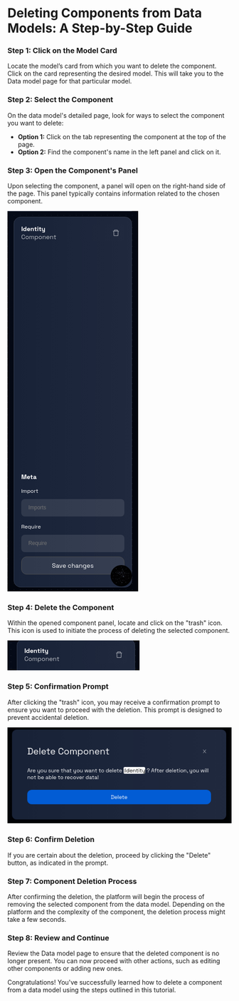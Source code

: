 # Deleting Components from Data Models: A Step-by-Step Guide

### **Step 1: Click on the Model Card**

Locate the model’s card from which you want to delete the component. Click on the card representing the desired model. This will take you to the Data model page for that particular model.

### **Step 2: Select the Component**

On the data model's detailed page, look for ways to select the component you want to delete:

- **Option 1:** Click on the tab representing the component at the top of the page.
- **Option 2:** Find the component's name in the left panel and click on it.

### **Step 3: Open the Component's Panel**

Upon selecting the component, a panel will open on the right-hand side of the page. This panel typically contains information related to the chosen component.

![](img/delete-component-1.png)

### **Step 4: Delete the Component**

Within the opened component panel, locate and click on the "trash" icon. This icon is used to initiate the process of deleting the selected component.

![](img/delete-component-2.png)


### **Step 5: Confirmation Prompt**

After clicking the "trash" icon, you may receive a confirmation prompt to ensure you want to proceed with the deletion. This prompt is designed to prevent accidental deletion.

![](img/delete-component-3.png)

### **Step 6: Confirm Deletion**

If you are certain about the deletion, proceed by clicking the "Delete" button, as indicated in the prompt.

### **Step 7: Component Deletion Process**

After confirming the deletion, the platform will begin the process of removing the selected component from the data model. Depending on the platform and the complexity of the component, the deletion process might take a few seconds.

### **Step 8: Review and Continue**

Review the Data model page to ensure that the deleted component is no longer present. You can now proceed with other actions, such as editing other components or adding new ones.

Congratulations! You've successfully learned how to delete a component from a data model using the steps outlined in this tutorial.